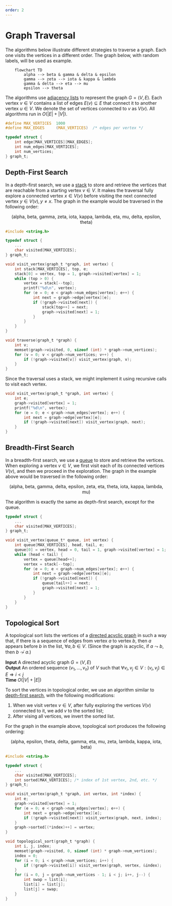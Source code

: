 ```yaml
---
order: 2
---
```


# Graph Traversal

The algorithms below illustrate different strategies to traverse a graph.  Each
one visits the vertices in a different order. The graph below, with random
labels, will be used as example.

```mermaid
    flowchart TD
        alpha --> beta & gamma & delta & epsilon
        gamma --> zeta --> iota & kappa & lambda
        gamma & delta --> eta --> mu
        epsilon --> theta
```

The algorithms use [adjacency lists](./representation.md#adjacency-list) to
represent the graph $G=(V, E)$. Each vertex $v \in V$ contains a list of edges
$E(v) \subseteq E$ that connect it to another vertex $u \in V$.  We denote the
set of vertices connected to $v$ as $V(v)$. All algorithms run in $O(|E| +
|V|)$.

```c
#define MAX_VERTICES  1000
#define MAX_EDGES     (MAX_VERTICES)  /* edges per vertex */

typedef struct {
    int edge[MAX_VERTICES][MAX_EDGES];
    int num_edges[MAX_VERTICES];
    int num_vertices;
} graph_t;

```

## Depth-First Search

In a depth-first search, we use a [stack](../structure/stack.md) to store and
retrieve the vertices that are reachable from a starting vertex $v \in V$.  It
makes the traversal fully explore a connected vertex $x \in V(v)$ before
visiting the next connected vertex $y \in V(v), y \neq x$.  The graph in the
example would be traversed in the following order:

<p align="center">
(alpha, beta, gamma, zeta, iota, kappa, lambda, eta, mu, delta, epsilon, theta)
</p>

```c
#include <string.h>

typedef struct {
    ...
    char visited[MAX_VERTICES];
} graph_t;

void visit_vertex(graph_t *graph, int vertex) {
    int stack[MAX_VERTICES], top, e;
    stack[0] = vertex, top = 1, graph->visited[vertex] = 1;
    while (top > 0) {
        vertex = stack[--top];
        printf("%d\n", vertex);
        for (e = 0; e < graph->num_edges[vertex]; e++) {
            int next = graph->edge[vertex][e];
            if (!graph->visited[next]) {
                stack[top++] = next;
                graph->visited[next] = 1;
            }
        }
    }
}

void traverse(graph_t *graph) {
    int v;
    memset(graph->visited, 0, sizeof (int) * graph->num_vertices);
    for (v = 0; v < graph->num_vertices; v++) {
        if (!graph->visited[v]) visit_vertex(graph, v);
    }
}
```

Since the traversal uses a stack, we might implement it using recursive calls to
visit each vertex.

```c
void visit_vertex(graph_t *graph, int vertex) {
    int e;
    graph->visited[vertex] = 1;
    printf("%d\n", vertex);
    for (e = 0; e < graph->num_edges[vertex]; e++) {
        int next = graph->edge[vertex][e];
        if (!graph->visited[next]) visit_vertex(graph, next);
    }
}
```

## Breadth-First Search

In a breadth-first search, we use a [queue](../structure/queue.md) to store and
retrieve the vertices. When exploring a vertex $v \in V$, we first visit each of
its connected vertices $V(v)$, and then we proceed in the exploration.  The
graph in the example above would be traversed in the following order:

<p align="center">
(alpha, beta, gamma, delta, epsilon, zeta, eta, theta, iota, kappa, lambda, mu)
</p>

The algorithm is exactly the same as depth-first search, except for the queue.

```c
typedef struct {
    ...
    char visited[MAX_VERTICES];
} graph_t;

void visit_vertex(queue_t* queue, int vertex) {
    int queue[MAX_VERTICES], head, tail, e;
    queue[0] = vertex, head = 0, tail = 1, graph->visited[vertex] = 1;
    while (head < tail) {
        vertex = queue[head++];
        vertex = stack[--top];
        for (e = 0; e < graph->num_edges[vertex]; e++) {
            int next = graph->edge[vertex][e];
            if (!graph->visited[next]) {
                queue[tail++] = next;
                graph->visited[next] = 1;
            }
        }
    }
}
```

## Topological Sort

A topological sort lists the vertices of a
[directed acyclic graph](./connection.md) in such a way that, if there is a
sequence of edges from vertex $a$ to vertex $b$, then $a$ appears before $b$ in
the list, $\forall a, b \in V$. (Since the graph is acyclic, if $a \leadsto b$,
then $b \not\leadsto a$.)

**Input** A directed acyclic graph $G=(V,E)$ \
**Output** An ordered sequence $(v_1, \ldots, v_n)$ of $V$ such that
         $\forall v_i, v_j \in V: (v_i, v_j) \in E \Rightarrow i < j$ \
**Time** $O(|V| + |E|)$

To sort the vertices in topological order, we use an algorithm similar to
[depth-first search](#depth-first-search), with the following modifications:

1. When we visit vertex $v \in V$, after fully exploring the vertices $V(v)$
   connected to it, we add $v$ to the sorted list;
2. After vising all vertices, we invert the sorted list.

For the graph in the example above, topological sort produces the following
ordering:

<p align="center">
(alpha, epsilon, theta, delta, gamma, eta, mu, zeta, lambda, kappa, iota, beta)
</p>


```c
#include <string.h>

typedef struct {
    ...
    char visited[MAX_VERTICES];
    int sorted[MAX_VERTICES]; /* index of 1st vertex, 2nd, etc. */
} graph_t;

void visit_vertex(graph_t *graph, int vertex, int *index) {
    int e;
    graph->visited[vertex] = 1;
    for (e = 0; e < graph->num_edges[vertex]; e++) {
        int next = graph->edge[vertex][e];
        if (!graph->visited[next]) visit_vertex(graph, next, index);
    }
    graph->sorted[(*index)++] = vertex;
}

void topological_sort(graph_t *graph) {
    int i, j, index;
    memset(graph->visited, 0, sizeof (int) * graph->num_vertices);
    index = 0;
    for (i = 0; i < graph->num_vertices; i++) {
        if (!graph->visited[i]) visit_vertex(graph, vertex, &index);
    }
    for (i = 0, j = graph->num_vertices - 1; i < j; i++, j--) {
        int swap = list[i];
        list[i] = list[j];
        list[j] = swap;
    }
}
```
